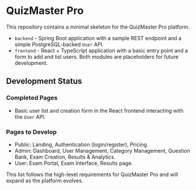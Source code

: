 # QuizMaster Pro

This repository contains a minimal skeleton for the QuizMaster Pro platform.

- `backend` - Spring Boot application with a sample REST endpoint and a simple
  PostgreSQL-backed `User` API.
- `frontend` - React + TypeScript application with a basic entry point and a
  form to add and list users.
Both modules are placeholders for future development.

## Development Status

### Completed Pages
- Basic user list and creation form in the React frontend interacting with the `User` API.

### Pages to Develop
- Public: Landing, Authentication (login/register), Pricing.
- Admin: Dashboard, User Management, Category Management, Question Bank, Exam Creation, Results & Analytics.
- User: Exam Portal, Exam Interface, Results page.

This list follows the high-level requirements for QuizMaster Pro and will expand as the platform evolves.
